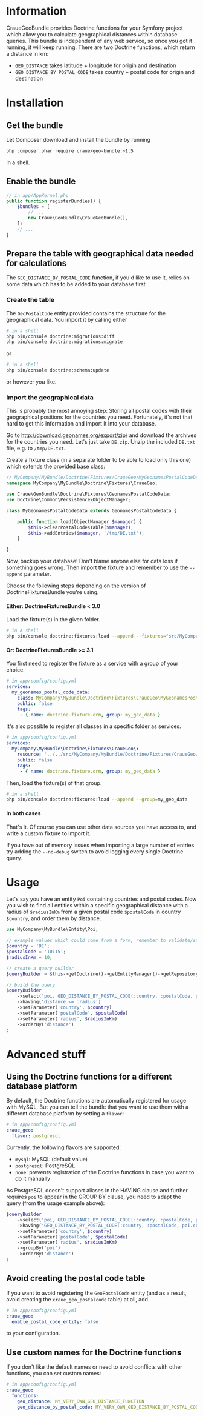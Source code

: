 # Information

CraueGeoBundle provides Doctrine functions for your Symfony project which allow you to calculate geographical distances within database queries.
This bundle is independent of any web service, so once you got it running, it will keep running.
There are two Doctrine functions, which return a distance in km:

- `GEO_DISTANCE` takes latitude + longitude for origin and destination
- `GEO_DISTANCE_BY_POSTAL_CODE` takes country + postal code for origin and destination

# Installation

## Get the bundle

Let Composer download and install the bundle by running

```sh
php composer.phar require craue/geo-bundle:~1.5
```

in a shell.

## Enable the bundle

```php
// in app/AppKernel.php
public function registerBundles() {
	$bundles = [
		// ...
		new Craue\GeoBundle\CraueGeoBundle(),
	];
	// ...
}
```

## Prepare the table with geographical data needed for calculations

The `GEO_DISTANCE_BY_POSTAL_CODE` function, if you'd like to use it, relies on some data which has to be added to your
database first.

### Create the table

The `GeoPostalCode` entity provided contains the structure for the geographical data. You import it by calling either

```sh
# in a shell
php bin/console doctrine:migrations:diff
php bin/console doctrine:migrations:migrate
```

or

```sh
# in a shell
php bin/console doctrine:schema:update
```

or however you like.

### Import the geographical data

This is probably the most annoying step: Storing all postal codes with their geographical positions for the countries
you need. Fortunately, it's not that hard to get this information and import it into your database.

Go to http://download.geonames.org/export/zip/ and download the archives for the countries you need. Let's just take
`DE.zip`. Unzip the included `DE.txt` file, e.g. to `/tmp/DE.txt`.

Create a fixture class (in a separate folder to be able to load only this one) which extends the provided base class:

```php
// MyCompany/MyBundle/Doctrine/Fixtures/CraueGeo/MyGeonamesPostalCodeData.php
namespace MyCompany\MyBundle\Doctrine\Fixtures\CraueGeo;

use Craue\GeoBundle\Doctrine\Fixtures\GeonamesPostalCodeData;
use Doctrine\Common\Persistence\ObjectManager;

class MyGeonamesPostalCodeData extends GeonamesPostalCodeData {

	public function load(ObjectManager $manager) {
		$this->clearPostalCodesTable($manager);
		$this->addEntries($manager, '/tmp/DE.txt');
	}

}
```

Now, backup your database! Don't blame anyone else for data loss if something goes wrong.
Then import the fixture and remember to use the `--append` parameter.

Choose the following steps depending on the version of DoctrineFixturesBundle you're using.

#### Either: DoctrineFixturesBundle < 3.0

Load the fixture(s) in the given folder.

```sh
# in a shell
php bin/console doctrine:fixtures:load --append --fixtures="src/MyCompany/MyBundle/Doctrine/Fixtures/CraueGeo"
```

#### Or: DoctrineFixturesBundle >= 3.1

You first need to register the fixture as a service with a group of your choice.

```yaml
# in app/config/config.yml
services:
  my_geonames_postal_code_data:
    class: MyCompany\MyBundle\Doctrine\Fixtures\CraueGeo\MyGeonamesPostalCodeData
    public: false
    tags:
     - { name: doctrine.fixture.orm, group: my_geo_data }
```

It's also possible to register all classes in a specific folder as services.

```yaml
# in app/config/config.yml
services:
  MyCompany\MyBundle\Doctrine\Fixtures\CraueGeo\:
    resource: '../../src/MyCompany/MyBundle/Doctrine/Fixtures/CraueGeo/*'
    public: false
    tags:
     - { name: doctrine.fixture.orm, group: my_geo_data }
```

Then, load the fixture(s) of that group.

```sh
# in a shell
php bin/console doctrine:fixtures:load --append --group=my_geo_data
```

#### In both cases

That's it. Of course you can use other data sources you have access to, and write a custom fixture to import it.

If you have out of memory issues when importing a large number of entries try adding the `--no-debug` switch to avoid
logging every single Doctrine query.

# Usage

Let's say you have an entity `Poi` containing countries and postal codes. Now you wish to find all entities within a
specific geographical distance with a radius of `$radiusInKm` from a given postal code `$postalCode` in country
`$country`, and order them by distance.

```php
use MyCompany\MyBundle\Entity\Poi;

// example values which could come from a form, remember to validate/sanitize them first
$country = 'DE';
$postalCode = '10115';
$radiusInKm = 10;

// create a query builder
$queryBuilder = $this->getDoctrine()->getEntityManager()->getRepository(Poi::class)->createQueryBuilder('poi');

// build the query
$queryBuilder
	->select('poi, GEO_DISTANCE_BY_POSTAL_CODE(:country, :postalCode, poi.country, poi.postalCode) AS HIDDEN distance')
	->having('distance <= :radius')
	->setParameter('country', $country)
	->setParameter('postalCode', $postalCode)
	->setParameter('radius', $radiusInKm)
	->orderBy('distance')
;
```

# Advanced stuff

## Using the Doctrine functions for a different database platform

By default, the Doctrine functions are automatically registered for usage with MySQL. But you can tell the bundle that
you want to use them with a different database platform by setting a `flavor`:

```yaml
# in app/config/config.yml
craue_geo:
  flavor: postgresql
```

Currently, the following flavors are supported:
- `mysql`: MySQL (default value)
- `postgresql`: PostgreSQL
- `none`: prevents registration of the Doctrine functions in case you want to do it manually

As PostgreSQL doesn't support aliases in the HAVING clause and further requires `poi` to appear in the GROUP BY clause,
you need to adapt the query (from the usage example above):

```php
$queryBuilder
	->select('poi, GEO_DISTANCE_BY_POSTAL_CODE(:country, :postalCode, poi.country, poi.postalCode) AS HIDDEN distance')
	->having('GEO_DISTANCE_BY_POSTAL_CODE(:country, :postalCode, poi.country, poi.postalCode) <= :radius')
	->setParameter('country', $country)
	->setParameter('postalCode', $postalCode)
	->setParameter('radius', $radiusInKm)
	->groupBy('poi')
	->orderBy('distance')
;
```

## Avoid creating the postal code table

If you want to avoid registering the `GeoPostalCode` entity (and as a result, avoid creating the `craue_geo_postalcode` table) at all, add

```yaml
# in app/config/config.yml
craue_geo:
  enable_postal_code_entity: false
```

to your configuration.

## Use custom names for the Doctrine functions

If you don't like the default names or need to avoid conflicts with other functions, you can set custom names:

```yaml
# in app/config/config.yml
craue_geo:
  functions:
    geo_distance: MY_VERY_OWN_GEO_DISTANCE_FUNCTION
    geo_distance_by_postal_code: MY_VERY_OWN_GEO_DISTANCE_BY_POSTAL_CODE_FUNCTION
```
